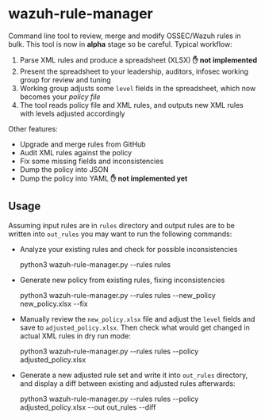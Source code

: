 # wazuh-rule-manager

Command line tool to review, merge and modify OSSEC/Wazuh rules in bulk. This tool is now in **alpha** stage so be
careful. Typical workflow:

1. Parse XML rules and produce a spreadsheet (XLSX) **✋ not implemented**
2. Present the spreadsheet to your leadership, auditors, infosec working group for review and tuning
3. Working group adjusts some `level` fields in the spreadsheet, which now becomes your *policy file*
4. The tool reads policy file and XML rules, and outputs new XML rules with levels adjusted accordingly

Other features:

* Upgrade and merge rules from GitHub
* Audit XML rules against the policy
* Fix some missing fields and inconsistencies
* Dump the policy into JSON
* Dump the policy into YAML **✋ not implemented yet**

## Usage

Assuming input rules are in `rules` directory and output rules are to be written into `out_rules` you may want to 
run the following commands:

* Analyze your existing rules and check for possible inconsistencies


    python3 wazuh-rule-manager.py --rules rules
    
* Generate new policy from existing rules, fixing inconsistencies


    python3 wazuh-rule-manager.py  --rules rules --new_policy new_policy.xlsx --fix
    
* Manually review the `new_policy.xlsx` file and adjust the `level` fields and save to `adjusted_policy.xlsx`.
  Then check what would get changed in actual XML rules in dry run mode:
 
    
    python3 wazuh-rule-manager.py --rules rules --policy adjusted_policy.xlsx
    
* Generate a new adjusted rule set and write it into `out_rules` directory, and display a diff between
    existing and adjusted rules afterwards: 
    
    
    python3 wazuh-rule-manager.py --rules rules --policy adjusted_policy.xlsx --out out_rules --diff
